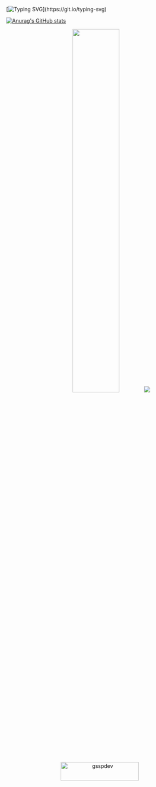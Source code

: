 [![Typing SVG](https://readme-typing-svg.demolab.com?font=Futura&duration=8400&pause=2400&color=fabd2f&vCenter=true&repeat=false&width=435&lines=%5C%5C+code+is+art.+this+is+a+gallery...)](https://git.io/typing-svg)

[![Anurag's GitHub stats](https://github-readme-stats.vercel.app/api?username=gsspdev&show_icons=true&theme=gruvbox&bg_color=00000000)](https://github.com/anuraghazra/github-readme-stats)

<p align="center">
  <img height="50%" width="auto" src ="https://github-readme-stats.vercel.app/api/top-langs/?username=gsspdev&layout=compact&hide_border=true&theme=gruvbox&bg_color=00000000&langs_count=6&hide=jupyter%20notebook,tex,css,php&exclude_repo=Pacman-AI">
  <img src ="https://github-readme-streak-stats.herokuapp.com?user=gsspdev&theme=gruvbox&hide_border=true&background=FFFFFF00">
  <br>
  <br>
  <a href="https://www.buymeacoffee.com/gsspdev"> <img align="center" src="https://cdn.buymeacoffee.com/buttons/v2/default-orange.png" height="50" width="210" alt="gsspdev" /></a>
</p>

<!-- <p align="center">
  <img align="left" src ="https://github-readme-stats.vercel.app/api/pin/?username=gsspdev&repo=ytdx">
  <img align="right" src ="https://github-readme-stats.vercel.app/api/pin/?username=gsspdev=pixel-weather">
</p> -->

<!--

**gsspdev/gsspdev** is a ✨ _special_ ✨ repository because its `README.md` (this file) appears on your GitHub profile.

Here are some ideas to get you started:

- 🔭 I’m currently working on ...
- 🌱 I’m currently learning ...
- 👯 I’m looking to collaborate on ...
- 🤔 I’m looking for help with ...
- 💬 Ask me about ...
- 📫 How to reach me: ...
- 😄 Pronouns: ...
- ⚡ Fun fact: ...
-->
